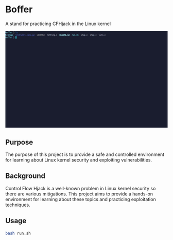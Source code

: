 # Boffer

A stand for practicing CFHjack in the Linux kernel

<p align="center"><img src="boffer.gif"/></p>

## Purpose

The purpose of this project is to provide a safe and controlled environment for learning about
Linux kernel security and exploiting vulnerabilities.

## Background

Control Flow Hjack is a well-known problem in Linux kernel security so there are various mitigations.
This project aims to provide a hands-on environment for learning about these topics and practicing exploitation techniques.

## Usage

```bash
bash run.sh
```
